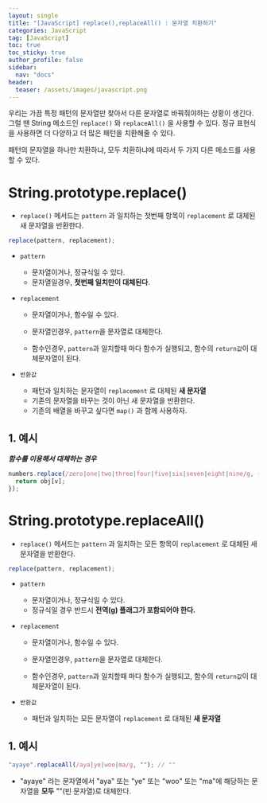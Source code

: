 ```yaml
---
layout: single
title: "[JavaScript] replace(),replaceAll() : 문자열 치환하기"
categories: JavaScript
tag: [JavaScript]
toc: true
toc_sticky: true
author_profile: false
sidebar:
  nav: "docs"
header:
  teaser: /assets/images/javascript.png
---
```


우리는 가끔 특정 패턴의 문자열만 찾아서 다른 문자열로 바꿔줘야하는 상황이 생긴다. 그럴 땐 String 메소드인 `replace()` 와 `replaceAll()` 을 사용할 수 있다. 정규 표현식을 사용하면 더 다양하고 더 많은 패턴을 치환해줄 수 있다.

패턴의 문자열을 하나만 치환하냐, 모두 치환하냐에 따라서 두 가지 다른 메소드를 사용할 수 있다.

# String.prototype.replace()

- `replace()` 메서드는 `pattern` 과 일치하는 첫번째 항목이 `replacement` 로 대체된 새 문자열을 반환한다.

```js
replace(pattern, replacement);
```

- `pattern`

  - 문자열이거나, 정규식일 수 있다.
  - 문자열일경우, **첫번째 일치만이 대체된다**.

- `replacement`

  - 문자열이거나, 함수일 수 있다.

  - 문자열인경우, `pattern`을 문자열로 대체한다.

  - 함수인경우, `pattern`과 일치할때 마다 함수가 실행되고, 함수의 `return값`이 대체문자열이 된다.

- `반환값`
  - 패턴과 일치하는 문자열이 `replacement` 로 대체된 **새 문자열**
  - 기존의 문자열을 바꾸는 것이 아닌 새 문자열을 반환한다.
  - 기존의 배열을 바꾸고 싶다면 `map()` 과 함께 사용하자.

## 1. 예시

**_함수를 이용해서 대체하는 경우_**

```js
numbers.replace(/zero|one|two|three|four|five|six|seven|eight|nine/g, (v) => {
  return obj[v];
});
```

# String.prototype.replaceAll()

- `replace()` 메서드는 `pattern` 과 일치하는 모든 항목이 `replacement` 로 대체된 새 문자열을 반환한다.

```js
replace(pattern, replacement);
```

- `pattern`

  - 문자열이거나, 정규식일 수 있다.
  - 정규식일 경우 반드시 **전역(g) 플래그가 포함되어야 한다.**

- `replacement`

  - 문자열이거나, 함수일 수 있다.

  - 문자열인경우, `pattern`을 문자열로 대체한다.

  - 함수인경우, `pattern`과 일치할때 마다 함수가 실행되고, 함수의 `return값`이 대체문자열이 된다.

- `반환값`
  - 패턴과 일치하는 모든 문자열이 `replacement` 로 대체된 **새 문자열**

## 1. 예시

```js
"ayaye".replaceAll(/aya|ye|woo|ma/g, ""); // ""
```

- "ayaye" 라는 문자열에서 "aya" 또는 "ye" 또는 "woo" 또는 "ma"에 해당하는 문자열을 **모두** ""(빈 문자열)로 대체한다.
